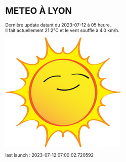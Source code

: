 # METEO À LYON

Dernière update datant du 2023-07-12 à 05 heure.  
Il fait actuellement 21.2°C et le vent souffle à 4.0 km/h.      

![](./.github/sun.png)

last launch : 2023-07-12 07:00:02.720592
